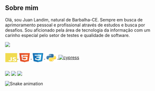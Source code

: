 ## Sobre mim

Olá, sou Juan Landim, natural de Barbalha-CE. Sempre em busca de aprimoramento pessoal e profissional através de estudos e busca por desafios. 
Sou aficionado pela área de tecnologia da informação com um carinho especial pelo setor de testes e qualidade de software.

 <div>
  <a href="https://github.com/juanlandim">
  <img height="160em" src="https://github-readme-stats.vercel.app/api?username=juanlandim&show_icons=true&theme=dracula&include_all_commits=true&count_private=true"/>
</div>
<div style="display: inline_block"><br>
  <img align="center" alt="Js" height="30" width="40" src="https://raw.githubusercontent.com/devicons/devicon/master/icons/javascript/javascript-plain.svg">
  <img align="center" alt="TML" height="30" width="40" src="https://raw.githubusercontent.com/devicons/devicon/master/icons/html5/html5-original.svg">
  <img align="center" alt="CSS" height="30" width="40" src="https://raw.githubusercontent.com/devicons/devicon/master/icons/css3/css3-original.svg">
  <img align="center" alt="Python" height="30" width="40" src="https://raw.githubusercontent.com/devicons/devicon/master/icons/python/python-original.svg">
  <img align="center" alt="cypress" height="40" width="40" src="https://raw.githubusercontent.com/cypress-io/cypress-icons/master/src/logo/cypress-io-logo-round.svg">
  
 
</div>
  
  ##
 
<div> 
  <a href="https://www.instagram.com/juanlandim/" target="_blank"><img src="https://img.shields.io/badge/-Instagram-%23E4405F?style=for-the-badge&logo=instagram&logoColor=white" target="_blank"></a>
  <a href = "mailto:juan100mil@gmail.com"><img src="https://img.shields.io/badge/-Gmail-%23333?style=for-the-badge&logo=gmail&logoColor=white" target="_blank"></a>
  <a href="https://www.linkedin.com/in/juan-landim/" target="_blank"><img src="https://img.shields.io/badge/-LinkedIn-%230077B5?style=for-the-badge&logo=linkedin&logoColor=white" target="_blank"></a> 
 
  ![Snake animation](https://github.com/juanlandim/juanlandim/blob/output/github-contribution-grid-snake.svg)
 
</div>

